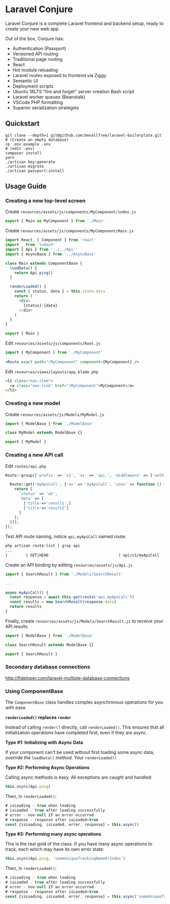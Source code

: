 # Laravel Conjure

Laravel Conjure is a complete Laravel frontend and backend setup, ready to create your new web app.

Out of the box, Conjure has:

- Authentication (Passport)
- Versioned API routing
- Traditional page routing
- React
- Hot module reloading
- Laravel routes exposed to frontend via Ziggy
- Semantic UI
- Deployment scripts
- Ubuntu 18LTS "fire and forget" server creation Bash script
- Laravel worker queues (Beanstalk)
- VSCode PHP formatting
- Superior serialization strategies

## Quickstart

```
git clone --depth=1 git@github.com:benallfree/laravel-boilerplate.git
# (Create an empty database)
cp .env.example .env
# (edit .env)
composer install
yarn
./artisan key:generate
./artisan migrate
./artisan passport:install
```

## Usage Guide

### Creating a new top-level screen

Create `resources/assets/js/components/MyComponent/index.js`

```js
export { Main as MyComponent } from './Main'
```

Create `resources/assets/js/components/MyComponent/Main.js`

```js
import React, { Component } from 'react'
import _ from 'lodash'
import { Api } from '../../Api'
import { AsyncBase } from '../AsyncBase'

class Main extends ComponentBase {
  loadData() {
    return Api.ping()
  }

  renderLoaded() {
    const { status, data } = this.state.data
    return (
      <div>
        {status}:{data}
      </div>
    )
  }
}

export { Main }
```

Edit `resources/assets/js/components/Root.js`

```jsx
import { MyComponent } from './MyComponent'
...
<Route exact path="/MyComponent" component={MyComponent} />
```

Edit `resources/views/layouts/app.blade.php`

```html
<li class="nav-item">
  <a class="nav-link" href="/MyComponent">MyComponent</a>
</li>
```

### Creating a new model

Create `resources/assets/js/Models/MyModel.js`

```js
import { ModelBase } from './ModelBase'

class MyModel extends ModelBase {}

export { MyModel }
```

### Creating a new API call

Edit `routes/api.php`

```php
Route::group(['prefix' => 'v1', 'as' => 'api.', 'middleware' => ['auth:api']], function () {

  Route::get('myApiCall', ['as' => 'myApiCall', 'uses' => function () {
    return [
      'status' => 'ok',
      'data' => [
        ['title'=>'result1',]
        ['title'=>'result2']
      ]
    ];
  }]);
});
```

Test API route naming, notice `api.myApiCall` named route:

```bash
php artisan route:list | grep api
...
|        | GET|HEAD                               | api/v1/myApiCall                             | api.myApiCall         | Closure                                                                   | api,auth:api |
```

Create an API binding by editing `resources/assets/js/Api.js`

```js
import { SearchResult } from './Models/SearchResult'

...

async myApiCall() {
  const response = await this.get(route('api.myApiCall'))
  const results = new SearchResult(response.data)
  return results
}
```

Finally, create `resources/assets/js/Models/SearchResult.js` to receive your API results

```js
import { ModelBase } from './ModelBase'

class SearchResult extends ModelBase {}

export { SearchResult }
```

### Secondary database connections

http://fideloper.com/laravel-multiple-database-connections

### Using ComponentBase

The `ComponentBase` class handles complex asynchronous operations for you with ease.

**`renderLoaded()` replaces `render`**

Instead of calling `render()` directly, call `renderLoaded()`. This ensures that all initialization operations have completed first, even if they are async.

**Type #1: Initializing with Async Data**

If your component can't be used without first loading some async data, override the `loadData()` method. Your `renderLoaded()`

**Type #2: Performing Async Operations**

Calling async methods is easy. All exceptions are caught and handled:

```js
this.async(Api.ping)
```

Then, in `renderLoaded()`:

```js
# isLoading - true when loading
# isLoaded - true after loading successfully
# error - non-null if an error occurred
# response - response after isLoaded=true
const {isLoading, isLoaded, error, response} = this.async()
```

**Type #3: Performing many async operations**

This is the real gold of the class. If you have many async operations to track, each which may have its own error state:

```js
this.async(Api.ping, 'someUniqueTrackingNameOrIndex')
```

Then, in `renderLoaded()`:

```js
# isLoading - true when loading
# isLoaded - true after loading successfully
# error - non-null if an error occurred
# response - response after isLoaded=true
const {isLoading, isLoaded, error, response} = this.async('someUniqueTrackingNameOrIndex')
```
